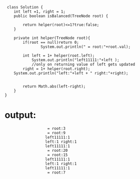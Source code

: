 

 
  
     class Solution {
        int left =1, right = 1;
        public boolean isBalanced(TreeNode root) {

            return helper(root)<=1?true:false;
        }

        private int helper(TreeNode root){
            if(root == null)return 0;
                    System.out.println(" = root:"+root.val);

            int left = 1+ helper(root.left);
                System.out.println("left11111:"+left );
                //only on returning value of left gets updated
            right = 1+ helper(root.right);
        System.out.println("left:"+left + " right:"+right);


            return Math.abs(left-right);
        }
    }

output:
=======
                       = root:3
                       = root:9
                      left11111:1
                      left:1 right:1
                      left11111:1
                       = root:20
                       = root:15
                      left11111:1
                      left:1 right:1
                      left11111:1
                       = root:7
